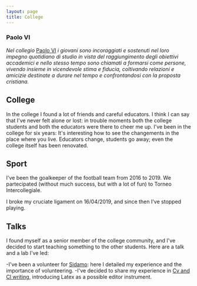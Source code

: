 ```yaml
---
layout: page
title: College
---
```


### Paolo VI

*Nel collegio* [Paolo VI](http://www.collegiopaolosesto.it/)  *i giovani sono incoraggiati e sostenuti nel loro impegno quotidiano di studio in vista del raggiungimento degli obiettivi accademici e nello stesso tempo sono chiamati a formarsi come persone, vivendo insieme in vicendevole stima e fiducia, coltivando relazioni e amicizie destinate a durare nel tempo e confrontandosi con la proposta cristiana.*


## College

In the college I found a lot of friends and careful educators. I think I can say that I've never felt alone or lost: in trouble moments both the college students and both the educators were there to cheer me up.
I've been in the college for six years: It's interesting how to see the changements in the place where you live. Educators change, students go away; even the college itself has been renovated. 


## Sport 

I've been the goalkeeper of the football team from 2016 to 2019. We partecipated (without much success, but with a lot of fun) to Torneo Intercollegiale.

[](https://alberto1artoni.github.io/assets/img/Portiere.jpg)

I broke my cruciate ligament on 16/04/2019, and since then I've stopped playing.

## Talks
I found myself as a senior member of the college community, and I've decided to start teaching something to the other students.
Here are a talk and a lab I've led:

-I've been a volunteer for [Sidamo](http://nbviewer.jupyter.org/github/Alberto1Artoni/Alberto1Artoni.github.io/blob/master/SidamoTalk.pdf): here I detailed my experience and the importance of volunteering.
-I've decided to share my experience in [Cv and Cl writing](http://nbviewer.jupyter.org/github/Alberto1Artoni/Alberto1Artoni.github.io/blob/master/Cv_Presentazione.pdf), introducing Latex as a possible editor instrument.


